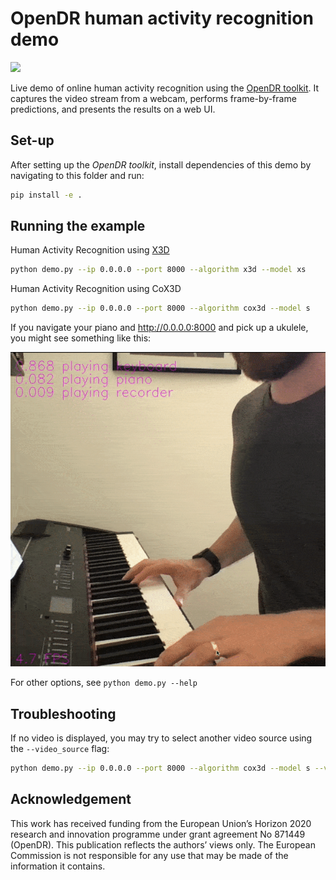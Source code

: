 # OpenDR human activity recognition demo
<div align="left">
  <a href="https://opensource.org/licenses/Apache-2.0">
    <img src="https://img.shields.io/badge/License-Apache%202.0-blue.svg" height="20">
  </a>
</div>

Live demo of online human activity recognition using the [OpenDR toolkit](https://opendr.eu).
It captures the video stream from a webcam, performs frame-by-frame predictions, and presents the results on a web UI.


## Set-up
After setting up the _OpenDR toolkit_, install dependencies of this demo by navigating to this folder and run:
```bash
pip install -e .
```


## Running the example
Human Activity Recognition using [X3D](https://openaccess.thecvf.com/content_CVPR_2020/papers/Feichtenhofer_X3D_Expanding_Architectures_for_Efficient_Video_Recognition_CVPR_2020_paper.pdf)
```bash
python demo.py --ip 0.0.0.0 --port 8000 --algorithm x3d --model xs
```

Human Activity Recognition using CoX3D
```bash
python demo.py --ip 0.0.0.0 --port 8000 --algorithm cox3d --model s
```

If you navigate your piano and http://0.0.0.0:8000 and pick up a ukulele, you might see something like this:

<img src="activity_recognition/video.gif">

For other options, see `python demo.py --help`


## Troubleshooting
If no video is displayed, you may try to select another video source using the `--video_source` flag:
```bash
python demo.py --ip 0.0.0.0 --port 8000 --algorithm cox3d --model s --video_source 1
```

## Acknowledgement
This work has received funding from the European Union’s Horizon 2020 research and innovation programme under grant agreement No 871449 (OpenDR). This publication reflects the authors’ views only. The European Commission is not responsible for any use that may be made of the information it contains.
